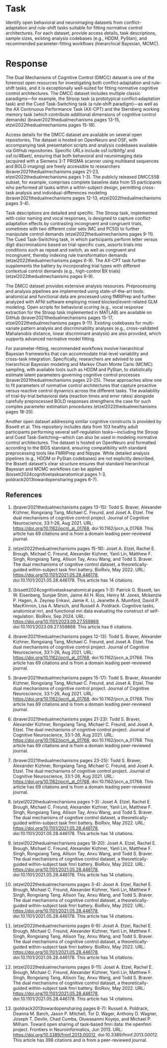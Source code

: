 # Task
Identify open behavioral and neuroimaging datasets from conflict-adaptation and rule-shift tasks suitable for fitting normative control architectures. For each dataset, provide access details, task descriptions, sample sizes, existing analysis codebases (e.g., HDDM, PyStan), and recommended parameter-fitting workflows (hierarchical Bayesian, MCMC).

# Response
The Dual Mechanisms of Cognitive Control (DMCC) dataset is one of the foremost open resources for investigating both conflict‐adaptation and rule‐shift tasks, and it is exceptionally well‐suited for fitting normative cognitive control architectures. The DMCC dataset includes multiple classic paradigms––for example, the Stroop task (a prototypical conflict‐adaptation task) and the Cued Task-Switching task (a rule‐shift paradigm)––as well as the AX Continuous Performance Task (AX-CPT) and the Sternberg working memory task (which contribute additional dimensions of cognitive control demands) (braver2021thedualmechanisms pages 13-15, etzel2022thedualmechanisms pages 15-18).  

Access details for the DMCC dataset are available on several open repositories. The dataset is hosted on OpenNeuro and OSF, with accompanying task presentation scripts and analysis codebases available via GitHub repositories. Specific URLs include osf.io/tbhfg/ and osf.io/48aet/, ensuring that both behavioral and neuroimaging data (acquired with a Siemens 3-T PRISMA scanner using multiband sequences and BOLD imaging) are freely accessible to researchers (braver2021thedualmechanisms pages 21-23, etzel2022thedualmechanisms pages 1-3). The publicly released DMCC55B subset, for example, comprises complete baseline data from 55 participants who performed all tasks within a within-subject design, permitting cross-task analysis and individual-differences modeling (braver2021thedualmechanisms pages 12-13, etzel2022thedualmechanisms pages 3-4).

Task descriptions are detailed and specific. The Stroop task, implemented with color naming and vocal responses, is designed to capture conflict-adaptation effects by contrasting incongruent and congruent trials, sometimes with two different color sets (MC and PC50) to further manipulate control demands (etzel2022thedualmechanisms pages 9-11). The Cued Task-Switching task, in which participants perform letter versus digit discriminations based on trial-specific cues, assorts trials into conditions such as repeat and switch, as well as congruent and incongruent, thereby indexing rule transformation demands (etzel2022thedualmechanisms pages 6-9). The AX-CPT task further supplements the battery by incorporating trial types with different contextual control demands (e.g., high-control BX trials) (etzel2022thedualmechanisms pages 6-9).  

The DMCC dataset provides extensive analysis resources. Preprocessing and analysis pipelines are implemented using state-of-the-art tools: anatomical and functional data are processed using fMRIPrep and further analyzed with AFNI software employing mixed blocked/event-related GLM modeling. Open scripts for behavioral scoring (e.g., vocal response extraction for the Stroop task implemented in MATLAB) are available on GitHub (braver2021thedualmechanisms pages 15-17, etzel2022thedualmechanisms pages 9-11). Existing codebases for multi-variate pattern analysis and discriminability analyses (e.g., cross-validated Mahalanobis distance, linear discriminant analysis) are also provided, which supports advanced normative model fitting.

For parameter-fitting, recommended workflows involve hierarchical Bayesian frameworks that can accommodate trial-level variability and cross-task integration. Specifically, researchers are advised to use hierarchical Bayesian modeling and Markov Chain Monte Carlo (MCMC) sampling, with available tools such as HDDM and PyStan, to statistically estimate latent parameters governing cognitive control processes (braver2021thedualmechanisms pages 23-25). These approaches allow one to fit parameters of normative control architectures that capture proactive versus reactive control dynamics across the different tasks. The availability of trial-by-trial behavioral data (reaction times and error rates) alongside carefully preprocessed BOLD responses strengthens the case for such complex parameter estimation procedures (etzel2022thedualmechanisms pages 18-20).

Another open dataset addressing similar cognitive constructs is provided by Bissett et al. This repository includes data from 103 healthy adult participants performing several self-regulation tasks—including the Stroop and Cued Task-Switching—which can also be used in modeling normative control architectures. The dataset is hosted on OpenNeuro and formatted according to the BIDS standard, ensuring compatibility with standard preprocessing tools like FMRIPrep and Nipype. While detailed analysis pipelines (e.g., HDDM or PyStan codebases) are not explicitly described, the Bissett dataset’s clear structure ensures that standard hierarchical Bayesian and MCMC workflows can be applied (bissett2024cognitivetasksanatomical pages 1-3, poldrack2013towardopensharing pages 6-7).

## References

1. (braver2021thedualmechanisms pages 13-15): Todd S. Braver, Alexander Kizhner, Rongxiang Tang, Michael C. Freund, and Joset A. Etzel. The dual mechanisms of cognitive control project. Journal of Cognitive Neuroscience, 33:1-26, Aug 2021. URL: https://doi.org/10.1162/jocn\_a\_01768, doi:10.1162/jocn\_a\_01768. This article has 69 citations and is from a domain leading peer-reviewed journal.

2. (etzel2022thedualmechanisms pages 15-18): Joset A. Etzel, Rachel E. Brough, Michael C. Freund, Alexander Kizhner, Yanli Lin, Matthew F. Singh, Rongxiang Tang, Allison Tay, Anxu Wang, and Todd S. Braver. The dual mechanisms of cognitive control dataset, a theoretically-guided within-subject task fmri battery. BioRxiv, May 2022. URL: https://doi.org/10.1101/2021.05.28.446178, doi:10.1101/2021.05.28.446178. This article has 14 citations.

3. (bissett2024cognitivetasksanatomical pages 1-3): Patrick G. Bissett, Ian W. Eisenberg, Sunjae Shim, Jaime Ali H. Rios, Henry M. Jones, Mckenzie P. Hagen, A. Zeynep Enkavi, Jamie K. Li, Jeanette A. Mumford, David P. MacKinnon, Lisa A. Marsch, and Russell A. Poldrack. Cognitive tasks, anatomical mri, and functional mri data evaluating the construct of self-regulation. BioRxiv, Sep 2024. URL: https://doi.org/10.1101/2023.09.27.559869, doi:10.1101/2023.09.27.559869. This article has 6 citations.

4. (braver2021thedualmechanisms pages 12-13): Todd S. Braver, Alexander Kizhner, Rongxiang Tang, Michael C. Freund, and Joset A. Etzel. The dual mechanisms of cognitive control project. Journal of Cognitive Neuroscience, 33:1-26, Aug 2021. URL: https://doi.org/10.1162/jocn\_a\_01768, doi:10.1162/jocn\_a\_01768. This article has 69 citations and is from a domain leading peer-reviewed journal.

5. (braver2021thedualmechanisms pages 15-17): Todd S. Braver, Alexander Kizhner, Rongxiang Tang, Michael C. Freund, and Joset A. Etzel. The dual mechanisms of cognitive control project. Journal of Cognitive Neuroscience, 33:1-26, Aug 2021. URL: https://doi.org/10.1162/jocn\_a\_01768, doi:10.1162/jocn\_a\_01768. This article has 69 citations and is from a domain leading peer-reviewed journal.

6. (braver2021thedualmechanisms pages 21-23): Todd S. Braver, Alexander Kizhner, Rongxiang Tang, Michael C. Freund, and Joset A. Etzel. The dual mechanisms of cognitive control project. Journal of Cognitive Neuroscience, 33:1-26, Aug 2021. URL: https://doi.org/10.1162/jocn\_a\_01768, doi:10.1162/jocn\_a\_01768. This article has 69 citations and is from a domain leading peer-reviewed journal.

7. (braver2021thedualmechanisms pages 23-25): Todd S. Braver, Alexander Kizhner, Rongxiang Tang, Michael C. Freund, and Joset A. Etzel. The dual mechanisms of cognitive control project. Journal of Cognitive Neuroscience, 33:1-26, Aug 2021. URL: https://doi.org/10.1162/jocn\_a\_01768, doi:10.1162/jocn\_a\_01768. This article has 69 citations and is from a domain leading peer-reviewed journal.

8. (etzel2022thedualmechanisms pages 1-3): Joset A. Etzel, Rachel E. Brough, Michael C. Freund, Alexander Kizhner, Yanli Lin, Matthew F. Singh, Rongxiang Tang, Allison Tay, Anxu Wang, and Todd S. Braver. The dual mechanisms of cognitive control dataset, a theoretically-guided within-subject task fmri battery. BioRxiv, May 2022. URL: https://doi.org/10.1101/2021.05.28.446178, doi:10.1101/2021.05.28.446178. This article has 14 citations.

9. (etzel2022thedualmechanisms pages 18-20): Joset A. Etzel, Rachel E. Brough, Michael C. Freund, Alexander Kizhner, Yanli Lin, Matthew F. Singh, Rongxiang Tang, Allison Tay, Anxu Wang, and Todd S. Braver. The dual mechanisms of cognitive control dataset, a theoretically-guided within-subject task fmri battery. BioRxiv, May 2022. URL: https://doi.org/10.1101/2021.05.28.446178, doi:10.1101/2021.05.28.446178. This article has 14 citations.

10. (etzel2022thedualmechanisms pages 3-4): Joset A. Etzel, Rachel E. Brough, Michael C. Freund, Alexander Kizhner, Yanli Lin, Matthew F. Singh, Rongxiang Tang, Allison Tay, Anxu Wang, and Todd S. Braver. The dual mechanisms of cognitive control dataset, a theoretically-guided within-subject task fmri battery. BioRxiv, May 2022. URL: https://doi.org/10.1101/2021.05.28.446178, doi:10.1101/2021.05.28.446178. This article has 14 citations.

11. (etzel2022thedualmechanisms pages 6-9): Joset A. Etzel, Rachel E. Brough, Michael C. Freund, Alexander Kizhner, Yanli Lin, Matthew F. Singh, Rongxiang Tang, Allison Tay, Anxu Wang, and Todd S. Braver. The dual mechanisms of cognitive control dataset, a theoretically-guided within-subject task fmri battery. BioRxiv, May 2022. URL: https://doi.org/10.1101/2021.05.28.446178, doi:10.1101/2021.05.28.446178. This article has 14 citations.

12. (etzel2022thedualmechanisms pages 9-11): Joset A. Etzel, Rachel E. Brough, Michael C. Freund, Alexander Kizhner, Yanli Lin, Matthew F. Singh, Rongxiang Tang, Allison Tay, Anxu Wang, and Todd S. Braver. The dual mechanisms of cognitive control dataset, a theoretically-guided within-subject task fmri battery. BioRxiv, May 2022. URL: https://doi.org/10.1101/2021.05.28.446178, doi:10.1101/2021.05.28.446178. This article has 14 citations.

13. (poldrack2013towardopensharing pages 6-7): Russell A. Poldrack, Deanna M. Barch, Jason P. Mitchell, Tor D. Wager, Anthony D. Wagner, Joseph T. Devlin, Chad Cumba, Oluwasanmi Koyejo, and Michael P. Milham. Toward open sharing of task-based fmri data: the openfmri project. Frontiers in Neuroinformatics, Jun 2013. URL: https://doi.org/10.3389/fninf.2013.00012, doi:10.3389/fninf.2013.00012. This article has 398 citations and is from a peer-reviewed journal.
